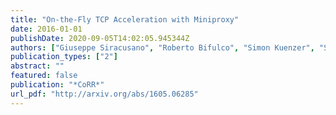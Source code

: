 ```yaml
---
title: "On-the-Fly TCP Acceleration with Miniproxy"
date: 2016-01-01
publishDate: 2020-09-05T14:02:05.945344Z
authors: ["Giuseppe Siracusano", "Roberto Bifulco", "Simon Kuenzer", "Stefano Salsano", "Nicola Blefari-Melazzi", "Felipe Huici"]
publication_types: ["2"]
abstract: ""
featured: false
publication: "*CoRR*"
url_pdf: "http://arxiv.org/abs/1605.06285"
---
```


